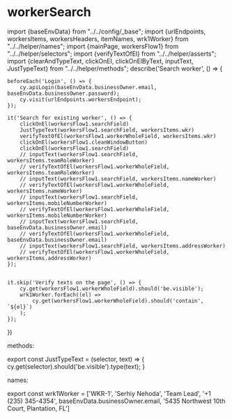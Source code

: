 # workerSearch
import {baseEnvData} from "../../config/_base";
import {urlEndpoints, workersItems, workersHeaders, itemNames, wrk1Worker} from "../../helper/names";
import {mainPage, workersFlow1} from "../../helper/selectors";
import {verifyTextOfEl} from "../../helper/asserts";
import {clearAndTypeText, clickOnEl, clickOnElByText, inputText, JustTypeText} from "../../helper/methods";
describe('Search worker', () => {

    beforeEach('Login', () => {
        cy.apiLogin(baseEnvData.businessOwner.email, baseEnvData.businessOwner.password);
        cy.visit(urlEndpoints.workersEndpoint);
    });

    it('Search for existing worker', () => {
        clickOnEl(workersFlow1.searchField)
        JustTypeText(workersFlow1.searchField, workersItems.wkr)
        verifyTextOfEl(workersFlow1.workerWholeField, workersItems.wkr)
        clickOnEl(workersFlow1.cleanWindowButton)
        clickOnEl(workersFlow1.searchField)
        // inputText(workersFlow1.searchField, workersItems.teamRoleWorker)
        // verifyTextOfEl(workersFlow1.workerWholeField, workersItems.teamRoleWorker)
        // inputText(workersFlow1.searchField, workersItems.nameWorker)
        // verifyTextOfEl(workersFlow1.workerWholeField, workersItems.nameWorker)
        // inputText(workersFlow1.searchField, workersItems.mobileNumberWorker)
        // verifyTextOfEl(workersFlow1.workerWholeField, workersItems.mobileNumberWorker)
        // inputText(workersFlow1.searchField, baseEnvData.businessOwner.email)
        // verifyTextOfEl(workersFlow1.workerWholeField, baseEnvData.businessOwner.email)
        // inputText(workersFlow1.searchField, workersItems.addressWorker)
        // verifyTextOfEl(workersFlow1.workerWholeField, workersItems.addressWorker)
    });


    it.skip('Verify texts on the page', () => {
        cy.get(workersFlow1.workerWholeField).should('be.visible');
        wrk1Worker.forEach((el) =>
            cy.get(workersFlow1.workerWholeField).should('contain', `${el}`)
        );
    });
})

methods:

export const JustTypeText = (selector, text) => {
    cy.get(selector).should('be.visible').type(text);
}

names:

export const wrk1Worker = ['WKR-1', 'Serhiy Nehoda', 'Team Lead', '+1 (235) 345-4354', baseEnvData.businessOwner.email, '5435 Northwest 10th Court, Plantation, FL']

